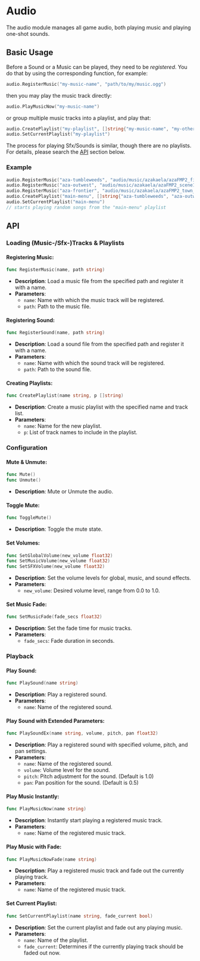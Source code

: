 <!-- LTeX: language=en-US -->
# Audio

The audio module manages all game audio, both playing music and playing
one-shot sounds.

## Basic Usage
Before a Sound or a Music can be played, they need to be *registered*. You do
that by using the corresponding function, for example:
```go
audio.RegisterMusic("my-music-name", "path/to/my/music.ogg")
```

then you may play the music track directly:
```go
audio.PlayMusicNow("my-music-name")
```

or group multiple music tracks into a playlist, and play that:
```go
audio.CreatePlaylist("my-playlist", []string{"my-music-name", "my-other-music"})
audio.SetCurrentPlaylist("my-playlist")
```

The process for playing Sfx/Sounds is similar, though there are no playlists.
For details, please search the [API](#api) section below.

### Example

```go
audio.RegisterMusic("aza-tumbleweeds", "audio/music/azakaela/azaFMP2_field7_Tumbleweeds.ogg")
audio.RegisterMusic("aza-outwest", "audio/music/azakaela/azaFMP2_scene1_OutWest.ogg")
audio.RegisterMusic("aza-frontier", "audio/music/azakaela/azaFMP2_town_Frontier.ogg")
audio.CreatePlaylist("main-menu", []string{"aza-tumbleweeds", "aza-outwest", "aza-frontier"})
audio.SetCurrentPlaylist("main-menu")
// starts playing random songs from the "main-menu" playlist
```

## API

### Loading (Music-/Sfx-)Tracks & Playlists

#### Registering Music:

```go
func RegisterMusic(name, path string) 
```

- **Description**: Load a music file from the specified path and register it with a name.
- **Parameters**:
  - `name`: Name with which the music track will be registered.
  - `path`: Path to the music file.
  
#### Registering Sound:

```go
func RegisterSound(name, path string)
```

- **Description**: Load a sound file from the specified path and register it with a name.
- **Parameters**:
  - `name`: Name with which the sound track will be registered.
  - `path`: Path to the sound file.
  
#### Creating Playlists:

```go
func CreatePlaylist(name string, p []string)
```

- **Description**: Create a music playlist with the specified name and track list.
- **Parameters**:
  - `name`: Name for the new playlist.
  - `p`: List of track names to include in the playlist.

### Configuration

#### Mute & Unmute:

```go
func Mute()
func Unmute()
```

- **Description**: Mute or Unmute the audio.
  
#### Toggle Mute:

```go
func ToggleMute()
```

- **Description**: Toggle the mute state.

#### Set Volumes:

```go
func SetGlobalVolume(new_volume float32)
func SetMusicVolume(new_volume float32)
func SetSFXVolume(new_volume float32)
```

- **Description**: Set the volume levels for global, music, and sound effects.
- **Parameters**:
  - `new_volume`: Desired volume level, range from 0.0 to 1.0.
  
#### Set Music Fade:

```go
func SetMusicFade(fade_secs float32)
```

- **Description**: Set the fade time for music tracks.
- **Parameters**:
  - `fade_secs`: Fade duration in seconds.

### Playback

#### Play Sound:

```go
func PlaySound(name string)
```

- **Description**: Play a registered sound.
- **Parameters**:
  - `name`: Name of the registered sound.

#### Play Sound with Extended Parameters:

```go
func PlaySoundEx(name string, volume, pitch, pan float32)
```

- **Description**: Play a registered sound with specified volume, pitch, and pan settings.
- **Parameters**:
  - `name`: Name of the registered sound.
  - `volume`: Volume level for the sound.
  - `pitch`: Pitch adjustment for the sound. (Default is 1.0)
  - `pan`: Pan position for the sound. (Default is 0.5)

#### Play Music Instantly:

```go
func PlayMusicNow(name string)
```

- **Description**: Instantly start playing a registered music track.
- **Parameters**:
  - `name`: Name of the registered music track.
  
#### Play Music with Fade:

```go
func PlayMusicNowFade(name string)
```

- **Description**: Play a registered music track and fade out the currently playing track.
- **Parameters**:
  - `name`: Name of the registered music track.

#### Set Current Playlist:

```go
func SetCurrentPlaylist(name string, fade_current bool)
```

- **Description**: Set the current playlist and fade out any playing music.
- **Parameters**:
  - `name`: Name of the playlist.
  - `fade_current`: Determines if the currently playing track should be faded out now.

